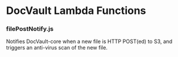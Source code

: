 # DocVault Lambda Functions

### filePostNotify.js

Notifies DocVault-core when a new file is HTTP POST(ed) to S3, and triggers an anti-virus scan of the new file.
